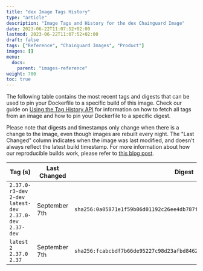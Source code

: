 ```yaml
---
title: "dex Image Tags History"
type: "article"
description: "Image Tags and History for the dex Chainguard Image"
date: 2023-06-22T11:07:52+02:00
lastmod: 2023-06-22T11:07:52+02:00
draft: false
tags: ["Reference", "Chainguard Images", "Product"]
images: []
menu:
  docs:
    parent: "images-reference"
weight: 700
toc: true
---
```


The following table contains the most recent tags and digests that can be used to pin your Dockerfile to a specific build of this image. Check our guide on [Using the Tag History API](/chainguard/chainguard-images/using-the-tag-history-api/) for information on how to fetch all tags from an image and how to pin your Dockerfile to a specific digest.

Please note that digests and timestamps only change when there is a change to the image, even though images are rebuilt every night. The "Last Changed" column indicates when the image was last modified, and doesn't always reflect the latest build timestamp. For more information about how our reproducible builds work, please refer to [this blog post](https://www.chainguard.dev/unchained/reproducing-chainguards-reproducible-image-builds).

| Tag (s)                                                       | Last Changed  | Digest                                                                    |
|---------------------------------------------------------------|---------------|---------------------------------------------------------------------------|
|  `2.37.0-r3-dev` `2-dev` `latest-dev` `2.37.0-dev` `2.37-dev` | September 7th | `sha256:0a05871e1f59b06d01192c26ee4db787fcff442df71a8ec5e2dea919b73ade3e` |
|  `latest` `2` `2.37.0` `2.37`                                 | September 7th | `sha256:fcabcbdf7b66de95227c98d23afbd84627eb04bba7dd832b4ad549721400bfc6` |
